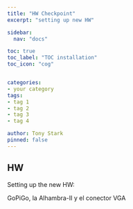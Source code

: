 ```yaml
---
title: "HW Checkpoint"
excerpt: "setting up new HW"

sidebar:
  nav: "docs"

toc: true
toc_label: "TOC installation"
toc_icon: "cog"


categories:
- your category
tags:
- tag 1
- tag 2
- tag 3
- tag 4

author: Tony Stark
pinned: false
---
```



## HW

Setting up the new HW:

GoPiGo, la Alhambra-II y el conector VGA